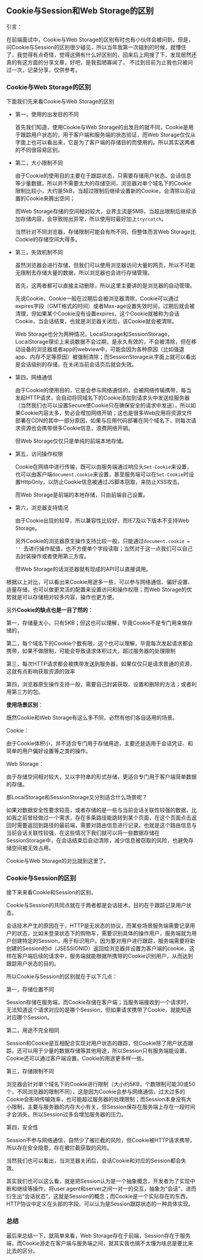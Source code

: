 ## Cookie与Session和Web Storage的区别

引言：

在前端面试中，Cookie与Web Storage的区别有时也有小伙伴会被问到，但是，问Cookie与Session的区别很少碰见，所以当年我第一次碰到的时候，就懵住了，我觉得有点奇怪，觉得这俩有什么好区别的，回来后上网搜了下，发现居然还真的有这方面的分享文章，好吧，是我孤陋寡闻了， 不过到目前为止我也只被问过一次，记录分享，仅供参考。



### Cookie与Web Storage的区别

下面我们先来看Cookie与Web Storage的区别

* 第一，使用的出发目的不同

  首先我们知道，使用Cookie与Web Storage的出发目的就不同，Cookie是用于跟踪用户状态的，用于客户端和服务端的状态验证，而Web Storage仅仅从字面上也可以看出来，它是为了客户端的存储目的而使用的。所以其实这两者的不同很容易区别。

* 第二，大小限制不同

  由于Cookie的使用目的主要在于跟踪状态，只需要存储用户状态、会话信息等少量数据，所以并不需要太大的存储空间，浏览器对单个域名下的Cookie限制比较小，大约是5kB，当超过限制后继续设置新的Cookie，会清除以前设置的Cookie来腾出空间；

  而Web Storage存储的空间相对较大，业界主流是5MB，当超出限制后继续添加存储内容，会导致抛出异常，所以使用时最好加上`try/catch`。

  当然针对不同浏览器，存储限制可能会有所不同，但整体而言Web Storage比Cookie的存储空间大得多。

* 第三，失效机制不同

  虽然浏览器会进行存储，但我们可以使用浏览器访问大量的网页，所以不可能无限制去存储大量的数据，所以浏览器也会进行存储管理。

  首先，这两者都可以直接主动删除，所以这里主要讲的是浏览器的自动管理。

  先说Cookie，Cookie一般在过期后会被浏览器清除，Cookie可以通过expires字段（GMT格式的时间）或者Max-age设置失效时间，过期后就会被清理，但如果某个Cookie没有设置expires，这个Cookie就被称为会话Cookie，当会话结束，也就是浏览器关闭后，该Cookie就会被清除。

  Web Storage也分为两种情况，LocalStorage和SessionStorage，LocalStorage理论上来说数据不会过期，是永久有效的，不会被清除，但在移动设备的浏览器或者app的webview中，可能会因为各种原因（比如强退app、内存不足等原因）被强制清除；而SessionStorage从字面上就可以看出是会话级别的存储，在关闭当前会话页后就会失效。

* 第四，网络通信

  由于Cookie的使用目的，它是会参与网络通信的，会被网络传输携带，每当发起HTTP请求，会自动将同域名下的Cookie添加到请求头中发送给服务器（当然我们也可以设置Secure使Cookie只在确保安全的请求中发送），所以如果Cookie内容太多，势必会增加网络开销；这也是很多Web应用将资源文件部署在CDN的其中一部分原因，如果与应用代码部署在同个域名下，则每次请求资源也会携带很多Cookie信息，浪费网络开销。

  但Web Storage仅仅只是单纯的前端本地存储。

* 第五，访问操作权限

  Cookie在网络中进行传输，既可以由服务端通过响应头`Set-Cookie`来设置，也可以由客户端`document.cookie`来设置，甚至服务端可以在`Set-Cookie`时设置HttpOnly，以防止Cookie信息被通过JS脚本窃取，来防止XSS攻击。

  而Web Storage是前端的本地存储，只由前端自己设置。

* 第六，浏览器支持情况

  由于Cookie出现的较早，所以兼容性比较好，而IE7及以下版本不支持Web Storage。

  另外Cookie的浏览器原生操作支持比较一般，只能通过`document.cookie = '' `去进行操作赋值，也不方便单个字段读取；当然对于这一点我们可以自己去封装操作或者使用第三方库。

  但Web Storage的话浏览器就有现成的API可以直接调用。

根据以上对比，可以看出来Cookie用途多一些，可以参与网络通信、偏好设置、适量存储，也可以做更灵活的配置来设置访问和操作权限；而Web Storage的优势就是可以存储相对较多内容，操作也更方便。

另外**Cookie的缺点也是一目了然的**：

第一，存储量太小，只有5KB；但这也可以理解，毕竟Cookie不是专门用来做存储的，

第二，每个域名下的Cookie个数有限，这个也可以理解，毕竟每次发起请求都会携带，如果不做限制，可能会导致请求体积过大，超过服务器的处理限制

第三，每次HTTP请求都会被携带发送到服务器，如果仅仅只是请求普通的资源，这就有点影响获取资源的效率

第四，浏览器原生操作支持一般，需要自己封装获取、设置和删除的方法；或者利用第三方的包。

**使用场景区别**：

既然Cookie和Web Storage有这么多不同，必然有他们各自适用的场景。

Cookie：

由于Cookie体积小，并不适合专门用于存储用途，主要还是适用于会话凭证、和简单的用户偏好设置等之类的操作。

Web Storage：

由于存储空间相对较大，又以字符串的形式存储，更适合专门用于客户端简单数据的存储。

那LocalStorage和SessionStorage又分别适合什么场景呢？

如果对数据安全性要求较高，或者存储的是一些与当前会话关联性较强的数据，比如我之前曾经做过一个需求，存在多条路径能跳转到某个页面，在这个页面点击返回时需要返回到路径的最前端，需要对路由信息进行记录，也就是这个路由信息与当前会话关联性较强，在这些情况下我们就可以将一些数据存储在SessionStorage中，在会话结束后自动清除，减少信息被窃取的风险，也避免存储空间被无效占用。

Cookie与Web Storage的对比就到这里了。



### Cookie与Session的区别

接下来来看Cookie和Session的区别。

Cookie与Session的共同点就在于两者都是会话技术，目的在于跟踪记录用户状态。

会话技术产生的原因在于，HTTP是无状态的协议，而某些场景服务端需要记录用户的状态，比如未登录状态下的购物车，需要识别具体的操作用户，服务端就为用户创建特定的Session，用于标识用户。因为要对用户进行跟踪，服务端需要将新创建的Session的id（JSESSIONID）返回给浏览器并设置为客户端的cookie，这样在客户端后续的请求中，服务端就能根据所携带的Cookie识别用户，从而达到跟踪用户状态的目的。

所以Cookie与Session的区别就在于以下几点：

第一，存储位置不同

Session存储在服务端，而Cookie存储在客户端；当服务端接收到一个请求时，无法知道这个请求对应的是哪个Session，但如果请求携带了Cookie，就能知道对应哪个Session。

第二，用途不完全相同

Session和Cookie是互相配合实现对用户状态的跟踪，但Cookie除了用户状态跟踪，还可以用于少量的数据存储等其他用途，所以Session只有服务端能设置，Cookie还可以通过客户端设置。Cookie的用途更多样一些。

第三，存储限制不同

浏览器会针对单个域名下的Cookie进行限制（大小约5KB，个数限制可能30或50个，不同浏览器的限制不同），这是因为Cookie会参与网络通信，过大过多的Cookie会影响传输效率，也可能超过服务器的处理限制；而Session本身没有大小限制，主要与服务器的内存大小有关，但Session保存在服务端上存在一段时间才会消失，所以Session过多会增加服务器的压力。

第四，安全性

Session不参与网络通信，自然少了被拦截的风险，但Cookie被HTTP请求携带，所以存在安全隐患，存在被拦截获取的风险。

当然我们也可以看出，当浏览器关闭后，会话Cookie和对应的Session都会失效。

其实我们也可以这么看，就是把Session认为是一个抽象概念，开发者为了实现中断和继续等操作，将user agent和server之间一对一的交互，抽象为“会话”，进而衍生出“会话状态”，这就是Session的概念；而Cookie是一个实际存在的东西，HTTP协议中定义在头部的字段，可以认为是Session跟踪状态的一种具体实现。



### 总结

最后来总结一下，就简单来看，Web Storage存在于前端，Session存在于服务端，而Cookie游走在客户端与服务端之间，就其实我也搞不太懂为啥总是要比来比去的区分。